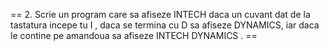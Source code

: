 == 2. Scrie un program care sa afiseze INTECH daca un cuvant dat de la tastatura incepe tu I , daca se termina cu D sa afiseze DYNAMICS, iar daca le contine pe amandoua sa afiseze INTECH DYNAMICS . ==